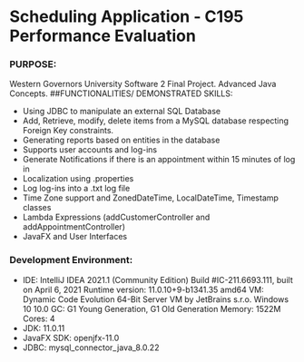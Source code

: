 
# Scheduling Application - C195 Performance Evaluation

### PURPOSE:
Western Governors University Software 2 Final Project. Advanced Java Concepts. ##FUNCTIONALITIES/ DEMONSTRATED SKILLS:

- Using JDBC to manipulate an external SQL Database
- Add, Retrieve, modify, delete items from a MySQL database respecting Foreign Key constraints.
- Generating reports based on entities in the database
- Supports user accounts and log-ins
- Generate Notifications if there is an appointment within 15 minutes of log in
- Localization using .properties
- Log log-ins into a .txt log file
- Time Zone support and ZonedDateTime, LocalDateTime, Timestamp classes
- Lambda Expressions (addCustomerController and addAppointmentController)
- JavaFX and User Interfaces

### Development Environment:

- IDE: IntelliJ IDEA 2021.1 (Community Edition) Build #IC-211.6693.111, built on April 6, 2021 Runtime version: 11.0.10+9-b1341.35 amd64 VM: Dynamic Code Evolution 64-Bit Server VM by JetBrains s.r.o. Windows 10 10.0 GC: G1 Young Generation, G1 Old Generation Memory: 1522M Cores: 4
- JDK: 11.0.11
- JavaFX SDK: openjfx-11.0
- JDBC: mysql_connector_java_8.0.22
